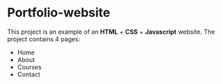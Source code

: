 # Portfolio-website
This project is an example of an **HTML** + **CSS** + **Javascript** website.
The project contains 4 pages:
- Home
- About
- Courses
- Contact
